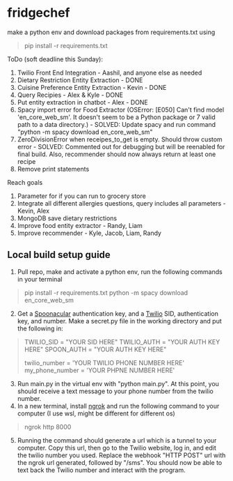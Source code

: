 # fridgechef

make a python env and download packages from requirements.txt using

> pip install -r requirements.txt

ToDo (soft deadline this Sunday):
1. Twilio Front End Integration - Aashil, and anyone else as needed
2. Dietary Restriction Entity Extraction - DONE
3. Cuisine Preference Entity Extraction - Kevin - DONE
4. Query Recipies - Alex & Kyle - DONE
5. Put entity extraction in chatbot - Alex - DONE
6. Spacy import error for Food Extractor (OSError: [E050] Can't find model 'en_core_web_sm'. It doesn't seem to be a Python package or 7 valid path to a data directory.) - SOLVED: Update spacy and run command "python -m spacy download en_core_web_sm"
8. ZeroDivisionError when receipes_to_get is empty. Should throw custom error - SOLVED: Commented out for debugging but will be reenabled for final build. Also, recommender should now always return at least one recipe
9. Remove print statements


Reach goals
1. Parameter for if you can run to grocery store
2. Integrate all different allergies questions, query includes all parameters - Kevin, Alex
3. MongoDB save dietary restrictions
4. Improve food entity extractor - Randy, Liam
5. Improve recommender - Kyle, Jacob, Liam, Randy

## Local build setup guide
1. Pull repo, make and activate a python env, run the following commands in your terminal
> pip install -r requirements.txt
> python -m spacy download en_core_web_sm
2. Get a [Spoonacular](https://spoonacular.com/food-api) authentication key, and a [Twilio](https://www.twilio.com/) SID, authentication key, and number. Make a secret.py file in the working directory and put the following in:
> TWILIO_SID = "YOUR SID HERE"
> TWILIO_AUTH = "YOUR AUTH KEY HERE"
> SPOON_AUTH = "YOUR AUTH KEY HERE"
>
> twilio_number = 'YOUR TWILIO PHONE NUMBER HERE'
> my_phone_number = 'YOUR PHPNE NUMBER HERE'
3. Run main.py in the virtual env with "python main.py". At this point, you should receive a text message to your phone number from the twilio number.
4. In a new terminal, install [ngrok](https://ngrok.com/) and run the following command to your computer (I use wsl, might be different for different os)
> ngrok http 8000
5. Running the command should generate a url which is a tunnel to your computer. Copy this url, then go to the Twilio website, log in, and edit the twilio number you used. Replace the webhook "HTTP POST" url with the ngrok url generated, followed by "/sms". You should now be able to text back the Twilio number and interact with the program.